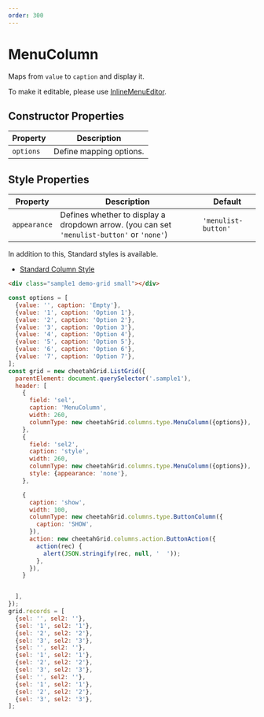 ```yaml
---
order: 300
---
```


# MenuColumn

Maps from `value` to `caption` and display it.

To make it editable, please use [InlineMenuEditor](../column_actions/InlineMenuEditor.md).

## Constructor Properties

|Property|Description|
|---|---|
|`options`|Define mapping options.|

## Style Properties

|Property|Description|Default|
|---|---|---|
|`appearance`|Defines whether to display a dropdown arrow. (you can set `'menulist-button'` or `'none'`) |`'menulist-button'`|

In addition to this, Standard styles is available.

- [Standard Column Style](../column_styles/README.md)

<code-preview>

```html
<div class="sample1 demo-grid small"></div>
```

```js
const options = [
  {value: '', caption: 'Empty'},
  {value: '1', caption: 'Option 1'},
  {value: '2', caption: 'Option 2'},
  {value: '3', caption: 'Option 3'},
  {value: '4', caption: 'Option 4'},
  {value: '5', caption: 'Option 5'},
  {value: '6', caption: 'Option 6'},
  {value: '7', caption: 'Option 7'},
];
const grid = new cheetahGrid.ListGrid({
  parentElement: document.querySelector('.sample1'),
  header: [
    {
      field: 'sel',
      caption: 'MenuColumn',
      width: 260,
      columnType: new cheetahGrid.columns.type.MenuColumn({options}),
    },
    {
      field: 'sel2',
      caption: 'style',
      width: 260,
      columnType: new cheetahGrid.columns.type.MenuColumn({options}),
      style: {appearance: 'none'},
    },

    {
      caption: 'show',
      width: 100,
      columnType: new cheetahGrid.columns.type.ButtonColumn({
        caption: 'SHOW',
      }),
      action: new cheetahGrid.columns.action.ButtonAction({
        action(rec) {
          alert(JSON.stringify(rec, null, '  '));
        },
      }),
    }


  ],
});
grid.records = [
  {sel: '', sel2: ''},
  {sel: '1', sel2: '1'},
  {sel: '2', sel2: '2'},
  {sel: '3', sel2: '3'},
  {sel: '', sel2: ''},
  {sel: '1', sel2: '1'},
  {sel: '2', sel2: '2'},
  {sel: '3', sel2: '3'},
  {sel: '', sel2: ''},
  {sel: '1', sel2: '1'},
  {sel: '2', sel2: '2'},
  {sel: '3', sel2: '3'},
];
```

</code-preview>
